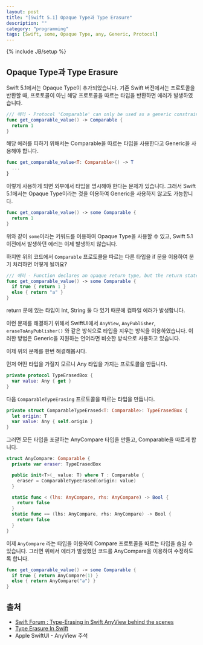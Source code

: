 ```yaml
---
layout: post
title: "[Swift 5.1] Opaque Type과 Type Erasure"
description: ""
category: "programming"
tags: [Swift, some, Opaque Type, any, Generic, Protocol]
---
```

{% include JB/setup %}

## Opaque Type과 Type Erasure

Swift 5.1에서는 Opaque Type이 추가되었습니다. 기존 Swift 버전에서는 프로토콜을 반환할 때, 프로토콜이 아닌 해당 프로토콜을 따르는 타입을 반환하면 에러가 발생하였습니다.

```swift
/// 에러 - Protocol 'Comparable' can only be used as a generic constraint because it has Self or associated type requirements
func get_comparable_value() -> Comparable {
  return 1
}
```

해당 에러를 피하기 위해서는 Comparable을 따르는 타입을 사용한다고 Generic을 사용해야 합니다.

```swift
func get_comparable_value<T: Comparable>() -> T
  ...
}
```

이렇게 사용하게 되면 외부에서 타입을 명시해야 한다는 문제가 있습니다. 그래서 Swift 5.1에서는 Opaque Type이라는 것을 이용하여 Generic을 사용하지 않고도 가능합니다.

```swift
func get_comparable_value() -> some Comparable {
  return 1
}
```

위와 같이 `some`이라는 키워드를 이용하여 Opaque Type을 사용할 수 있고, Swift 5.1 이전에서 발생하던 에러는 이제 발생하지 않습니다.



하지만 위의 코드에서 `Comparable` 프로토콜을 따르는 다른 타입을 if 문을 이용하여 분기 처리하면 어떻게 될까요?

```swift
/// 에러 - Function declares an opaque return type, but the return statements in its body do not have matching underlying types
func get_comparable_value() -> some Comparable {
  if true { return 1 }
  else { return "a" }
}
```

return 문에 있는 타입이 Int, String 둘 다 있기 때문에 컴파일 에러가 발생합니다.

이런 문제를 해결하기 위해서 SwiftUI에서 `AnyView`, `AnyPublisher`, `eraseToAnyPublisher()` 와 같은 방식으로 타입을 지우는 방식을 이용하였습니다. 이러한 방법은 Generic을 지원하는 언어라면 비슷한 방식으로 사용하고 있습니다.

이제 위의 문제를 한번 해결해봅시다.

먼저 어떤 타입을 가질지 모르니 Any 타입을 가지는 프로토콜을 만듭니다.

```swift
private protocol TypeErasedBox {
  var value: Any { get }
}
```

다음 `ComparableTypeErasing` 프로토콜을 따르는 타입을 만듭니다.

```swift
private struct ComparableTypeErased<T: Comparable>: TypeErasedBox {
  let origin: T
  var value: Any { self.origin }
}
```

그러면 모든 타입을 포괄하는 AnyCompare 타입을 만들고, Comparable을 따르게 합니다.

```swift
struct AnyCompare: Comparable {
  private var eraser: TypeErasedBox

  public init<T>(_ value: T) where T : Comparable {
    eraser = ComparableTypeErased(origin: value)
  }

  static func < (lhs: AnyCompare, rhs: AnyCompare) -> Bool {
    return false
  }
  static func == (lhs: AnyCompare, rhs: AnyCompare) -> Bool {
    return false
  }
}
```

이제 `AnyCompare` 라는 타입을 이용하여 Compare 프로토콜을 따르는 타입을 숨길 수 있습니다. 그러면 위에서 에러가 발생했던 코드를 AnyCompare을 이용하여 수정하도록 합니다.

```swift
func get_comparable_value() -> some Comparable {
  if true { return AnyCompare(1) }
  else { return AnyCompare("a") }
}
```

## 출처

* [Swift Forum : Type-Erasing in Swift AnyView behind the scenes](https://forums.swift.org/t/type-erasing-in-swift-anyview-behind-the-scenes/27952/2)
* [Type Erasure In Swift](https://twittemb.github.io/swift/type%20erasure/protocol/generics/associatedtype/pattern/2017/11/09/type-erasure-in-swift/)
* Apple SwiftUI - AnyView 주석